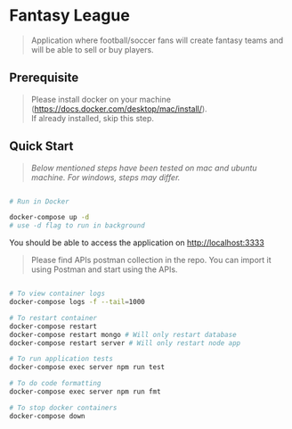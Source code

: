 # Fantasy League

> Application where football/soccer fans will create fantasy teams and will be able to sell or buy players.

## Prerequisite

> Please install docker on your machine (https://docs.docker.com/desktop/mac/install/).  
If already installed, skip this step.

## Quick Start

> *Below mentioned steps have been tested on mac and ubuntu machine. For windows, steps may differ.*

```bash

# Run in Docker

docker-compose up -d
# use -d flag to run in background

```

You should be able to access the application on [http://localhost:3333](http://localhost:3333)
> Please find APIs postman collection in the repo. You can import it using Postman and start using the APIs.

```bash

# To view container logs
docker-compose logs -f --tail=1000

# To restart container
docker-compose restart
docker-compose restart mongo # Will only restart database
docker-compose restart server # Will only restart node app

# To run application tests
docker-compose exec server npm run test

# To do code formatting
docker-compose exec server npm run fmt

# To stop docker containers
docker-compose down


```